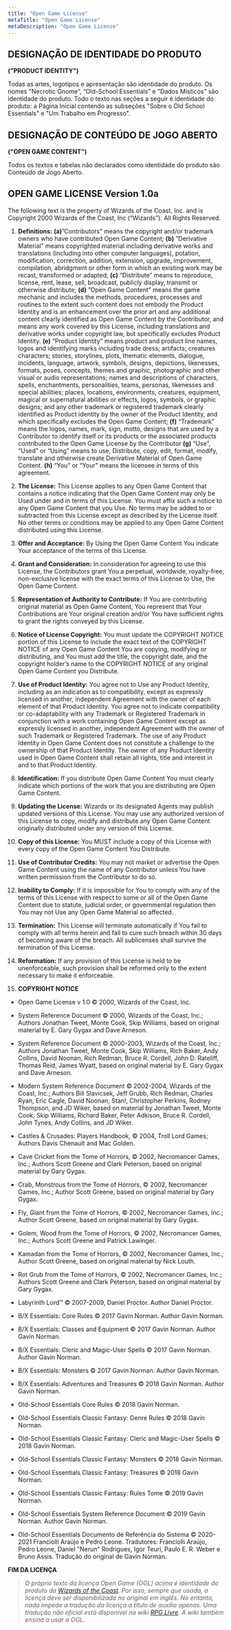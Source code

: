 ```yaml
---
title: "Open Game License"
metaTitle: "Open Game License"
metaDescription: "Open Game License"
---
```


## DESIGNAÇÃO DE IDENTIDADE DO PRODUTO
**("PRODUCT IDENTITY")**

Todas as artes, logotipos e apresentação são identidade do produto. Os nomes "Necrotic Gnome”, “Old-School Essentials” e "Dados Místicos" são identidade do produto. Todo o texto nas seções a seguir é identidade do produto: a Página Inicial contendo as subseções "Sobre o Old School Essentials" e "Um Trabalho em Progresso".

## DESIGNAÇÃO DE CONTEÚDO DE JOGO ABERTO
**("OPEN GAME CONTENT")**

Todos os textos e tabelas não declarados como identidade do produto são Conteúdo de Jogo Aberto.

## OPEN GAME LICENSE Version 1.0a

The following text is the property of Wizards of the Coast, Inc. and is Copyright 2000 Wizards of the Coast, Inc (“Wizards”). All Rights Reserved.

1. **Definitions:** **(a)**”Contributors” means the copyright and/or trademark owners who have contributed Open Game Content; **(b)** ”Derivative Material” means copyrighted material including derivative works and translations (including into other computer languages), potation, modification, correction, addition, extension, upgrade, improvement, compilation, abridgment or other form in which an existing work may be recast, transformed or adapted; **(c)** “Distribute” means to reproduce, license, rent, lease, sell, broadcast, publicly display, transmit or otherwise distribute; **(d)** ”Open Game Content” means the game mechanic and includes the methods, procedures, processes and routines to the extent such content does not embody the Product Identity and is an enhancement over the prior art and any additional content clearly identified as Open Game Content by the Contributor, and means any work covered by this License, including translations and derivative works under copyright law, but specifically excludes Product Identity. **(e)** “Product Identity” means product and product line names, logos and identifying marks including trade dress; artifacts; creatures characters; stories, storylines, plots, thematic elements, dialogue, incidents, language, artwork, symbols, designs, depictions, likenesses, formats, poses, concepts, themes and graphic, photographic and other visual or audio representations; names and descriptions of characters, spells, enchantments, personalities, teams, personas, likenesses and special abilities; places, locations, environments, creatures, equipment, magical or supernatural abilities or effects, logos, symbols, or graphic designs; and any other trademark or registered trademark clearly identified as Product identity by the owner of the Product Identity, and which specifically excludes the Open Game Content; **(f)** “Trademark” means the logos, names, mark, sign, motto, designs that are used by a Contributor to identify itself or its products or the associated products contributed to the Open Game License by the Contributor **(g)** “Use”, “Used” or “Using” means to use, Distribute, copy, edit, format, modify, translate and otherwise create Derivative Material of Open Game Content. **(h)** “You” or “Your” means the licensee in terms of this agreement.

2. **The License:** This License applies to any Open Game Content that contains a notice indicating that the Open Game Content may only be Used under and in terms of this License. You must affix such a notice to any Open Game Content that you Use. No terms may be added to or subtracted from this License except as described by the License itself. No other terms or conditions may be applied to any Open Game Content distributed using this License.

3. **Offer and Acceptance:** By Using the Open Game Content You indicate Your acceptance of the terms of this License.

4. **Grant and Consideration:** In consideration for agreeing to use this License, the Contributors grant You a perpetual, worldwide, royalty-free, non-exclusive license with the exact terms of this License to Use, the Open Game Content.

5. **Representation of Authority to Contribute:** If You are contributing original material as Open Game Content, You represent that Your Contributions are Your original creation and/or You have sufficient rights to grant the rights conveyed by this License.

6. **Notice of License Copyright:** You must update the COPYRIGHT NOTICE portion of this License to include the exact text of the COPYRIGHT NOTICE of any Open Game Content You are copying, modifying or distributing, and You must add the title, the copyright date, and the copyright holder’s name to the COPYRIGHT NOTICE of any original Open Game Content you Distribute.

7. **Use of Product Identity:** You agree not to Use any Product Identity, including as an indication as to compatibility, except as expressly licensed in another, independent Agreement with the owner of each element of that Product Identity. You agree not to indicate compatibility or co-adaptability with any Trademark or Registered Trademark in conjunction with a work containing Open Game Content except as expressly licensed in another, independent Agreement with the owner of such Trademark or Registered Trademark. The use of any Product Identity in Open Game Content does not constitute a challenge to the ownership of that Product Identity. The owner of any Product Identity used in Open Game Content shall retain all rights, title and interest in and to that Product Identity.

8. **Identification:** If you distribute Open Game Content You must clearly indicate which portions of the work that you are distributing are Open Game Content.

9. **Updating the License:** Wizards or its designated Agents may publish updated versions of this License. You may use any authorized version of this License to copy, modify and distribute any Open Game Content originally distributed under any version of this License.

10. **Copy of this License:** You MUST include a copy of this License with every copy of the Open Game Content You Distribute.

11. **Use of Contributor Credits:** You may not market or advertise the Open Game Content using the name of any Contributor unless You have written permission from the Contributor to do so.

12. **Inability to Comply:** If it is impossible for You to comply with any of the terms of this License with respect to some or all of the Open Game Content due to statute, judicial order, or governmental regulation then You may not Use any Open Game Material so affected.

13. **Termination:** This License will terminate automatically if You fail to comply with all terms herein and fail to cure such breach within 30 days of becoming aware of the breach. All sublicenses shall survive the termination of this License.

14. **Reformation:** If any provision of this License is held to be unenforceable, such provision shall be reformed only to the extent necessary to make it enforceable.

15. **COPYRIGHT NOTICE**

* Open Game License v 1.0 © 2000, Wizards of the Coast, Inc.

* System Reference Document © 2000, Wizards of the Coast, Inc.; Authors Jonathan Tweet, Monte Cook, Skip Williams, based on original material by E. Gary Gygax and Dave Arneson.

* System Reference Document © 2000-2003, Wizards of the Coast, Inc.; Authors Jonathan Tweet, Monte Cook, Skip Williams, Rich Baker, Andy Collins, David Noonan, Rich Redman, Bruce R. Cordell, John D. Rateliff, Thomas Reid, James Wyatt, based on original material by E. Gary Gygax and Dave Arneson.

* Modern System Reference Document © 2002-2004, Wizards of the Coast, Inc.; Authors Bill Slavicsek, Jeff Grubb, Rich Redman, Charles Ryan, Eric Cagle, David Noonan, Stan!, Christopher Perkins, Rodney Thompson, and JD Wiker, based on material by Jonathan Tweet, Monte Cook, Skip Williams, Richard Baker, Peter Adkison, Bruce R. Cordell, John Tynes, Andy Collins, and JD Wiker.

* Castles & Crusades: Players Handbook, © 2004, Troll Lord Games; Authors Davis Chenault and Mac Golden.

* Cave Cricket from the Tome of Horrors, © 2002, Necromancer Games, Inc.; Authors Scott Greene and Clark Peterson, based on original material by Gary Gygax.

* Crab, Monstrous from the Tome of Horrors, © 2002, Necromancer Games, Inc.; Author Scott Greene, based on original material by Gary Gygax.

* Fly, Giant from the Tome of Horrors, © 2002, Necromancer Games, Inc.; Author Scott Greene, based on original material by Gary Gygax.

* Golem, Wood from the Tome of Horrors, © 2002, Necromancer Games, Inc.; Authors Scott Greene and Patrick Lawinger.

* Kamadan from the Tome of Horrors, © 2002, Necromancer Games, Inc.; Author Scott Greene, based on original material by Nick Louth.

* Rot Grub from the Tome of Horrors, © 2002, Necromancer Games, Inc.; Authors Scott Greene and Clark Peterson, based on original material by Gary Gygax.

* Labyrinth Lord™ © 2007-2009, Daniel Proctor. Author Daniel Proctor.

* B/X Essentials: Core Rules © 2017 Gavin Norman. Author Gavin Norman.

* B/X Essentials: Classes and Equipment © 2017 Gavin Norman. Author Gavin Norman.

* B/X Essentials: Cleric and Magic-User Spells © 2017 Gavin Norman. Author Gavin Norman.

* B/X Essentials: Monsters © 2017 Gavin Norman. Author Gavin Norman.

* B/X Essentials: Adventures and Treasures © 2018 Gavin Norman. Author Gavin Norman.

* Old-School Essentials Core Rules © 2018 Gavin Norman.

* Old-School Essentials Classic Fantasy: Genre Rules © 2018 Gavin Norman.

* Old-School Essentials Classic Fantasy: Cleric and Magic-User Spells © 2018 Gavin Norman.

* Old-School Essentials Classic Fantasy: Monsters © 2018 Gavin Norman.

* Old-School Essentials Classic Fantasy: Treasures © 2018 Gavin Norman.

* Old-School Essentials Classic Fantasy: Rules Tome © 2019 Gavin Norman.

* Old-School Essentials System Reference Document © 2019 Gavin Norman. Author Gavin Norman.

* Old-School Essentials Documento de Referência do Sistema © 2020-2021 Franciolli Araújo e Pedro Leone. Tradutores: Franciolli Araújo, Pedro Leone, Daniel "Nerun" Rodrigues, Igor Teuri, Paulo E. R. Weber e Bruno Assis. Tradução do original de Gavin Norman.

**FIM DA LICENÇA**

> *O próprio texto da licença Open Game (OGL) acima é identidade do produto da [Wizards of the Coast](https://company.wizards.com). Por isso, sempre que usada, a licença deve ser disponibilizada no original em inglês. No entanto, nada impede a tradução da licença a título de auxílio apenas. Uma tradução não oficial está disponível na wiki [RPG Livre](https://rpg.miraheze.org/wiki/Open_Game_License_(per_se)#Tradu%C3%A7%C3%A3o_N%C3%A3o-oficial_para_o_Portugu%C3%AAs). A wiki também ensina a usar a OGL.*

